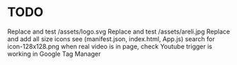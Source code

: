 # TODO

Replace and test /assets/logo.svg
Replace and test /assets/areli.jpg
Replace and add all size icons see (manifest.json, index.html, App.js) search for icon-128x128.png
when real video is in page, check Youtube trigger is working in Google Tag Manager